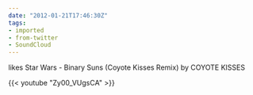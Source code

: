 ```yaml
---
date: "2012-01-21T17:46:30Z"
tags:
- imported
- from-twitter
- SoundCloud
---
```

likes Star Wars - Binary Suns \(Coyote Kisses Remix) by COYOTE KISSES

{{< youtube "Zy00_VUgsCA" >}}
